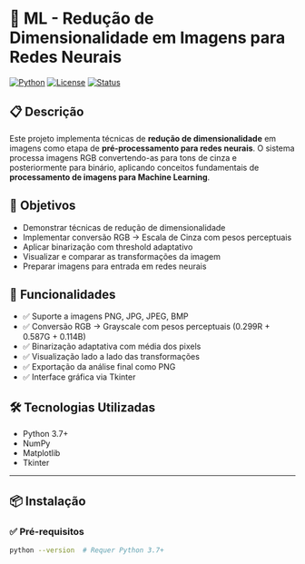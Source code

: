 # 🧠 ML - Redução de Dimensionalidade em Imagens para Redes Neurais

[![Python](https://img.shields.io/badge/Python-3.7+-blue.svg)](https://python.org)
[![License](https://img.shields.io/badge/License-MIT-green.svg)](LICENSE)
[![Status](https://img.shields.io/badge/Status-Active-brightgreen.svg)]()

## 📋 Descrição

Este projeto implementa técnicas de **redução de dimensionalidade** em imagens como etapa de **pré-processamento para redes neurais**. O sistema processa imagens RGB convertendo-as para tons de cinza e posteriormente para binário, aplicando conceitos fundamentais de **processamento de imagens para Machine Learning**.

## 🎯 Objetivos

- Demonstrar técnicas de redução de dimensionalidade
- Implementar conversão RGB → Escala de Cinza com pesos perceptuais
- Aplicar binarização com threshold adaptativo
- Visualizar e comparar as transformações da imagem
- Preparar imagens para entrada em redes neurais

## 🚀 Funcionalidades

- ✅ Suporte a imagens PNG, JPG, JPEG, BMP
- ✅ Conversão RGB → Grayscale com pesos perceptuais (0.299R + 0.587G + 0.114B)
- ✅ Binarização adaptativa com média dos pixels
- ✅ Visualização lado a lado das transformações
- ✅ Exportação da análise final como PNG
- ✅ Interface gráfica via Tkinter

## 🛠️ Tecnologias Utilizadas

- Python 3.7+
- NumPy
- Matplotlib
- Tkinter

---

## 📦 Instalação

### ✅ Pré-requisitos

```bash
python --version  # Requer Python 3.7+
